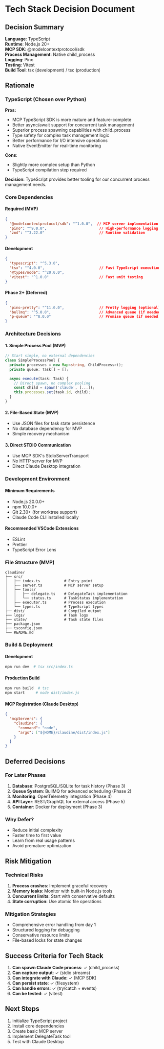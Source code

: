 # Tech Stack Decision Document

## Decision Summary
**Language**: TypeScript  
**Runtime**: Node.js 20+  
**MCP SDK**: @modelcontextprotocol/sdk  
**Process Management**: Native child_process  
**Logging**: Pino  
**Testing**: Vitest  
**Build Tool**: tsx (development) / tsc (production)

## Rationale

### TypeScript (Chosen over Python)

**Pros:**
- MCP TypeScript SDK is more mature and feature-complete
- Better async/await support for concurrent task management
- Superior process spawning capabilities with child_process
- Type safety for complex task management logic
- Better performance for I/O intensive operations
- Native EventEmitter for real-time monitoring

**Cons:**
- Slightly more complex setup than Python
- TypeScript compilation step required

**Decision**: TypeScript provides better tooling for our concurrent process management needs.

### Core Dependencies

#### Required (MVP)
```json
{
  "@modelcontextprotocol/sdk": "^1.0.0",  // MCP server implementation
  "pino": "^9.0.0",                        // High-performance logging
  "zod": "^3.22.0"                         // Runtime validation
}
```

#### Development
```json
{
  "typescript": "^5.3.0",
  "tsx": "^4.0.0",                         // Fast TypeScript execution
  "@types/node": "^20.0.0",
  "vitest": "^1.0.0"                       // Fast unit testing
}
```

#### Phase 2+ (Deferred)
```json
{
  "pino-pretty": "^11.0.0",                // Pretty logging (optional)
  "bullmq": "^5.0.0",                      // Advanced queue (if needed)
  "p-queue": "^8.0.0"                      // Promise queue (if needed)
}
```

### Architecture Decisions

#### 1. Simple Process Pool (MVP)
```typescript
// Start simple, no external dependencies
class SimpleProcessPool {
  private processes = new Map<string, ChildProcess>();
  private queue: Task[] = [];
  
  async execute(task: Task) {
    // Direct spawn, no complex pooling
    const child = spawn('claude', [...]);
    this.processes.set(task.id, child);
  }
}
```

#### 2. File-Based State (MVP)
- Use JSON files for task state persistence
- No database dependency for MVP
- Simple recovery mechanism

#### 3. Direct STDIO Communication
- Use MCP SDK's StdioServerTransport
- No HTTP server for MVP
- Direct Claude Desktop integration

### Development Environment

#### Minimum Requirements
- Node.js 20.0.0+
- npm 10.0.0+
- Git 2.30+ (for worktree support)
- Claude Code CLI installed locally

#### Recommended VSCode Extensions
- ESLint
- Prettier
- TypeScript Error Lens

### File Structure (MVP)
```
claudine/
├── src/
│   ├── index.ts           # Entry point
│   ├── server.ts          # MCP server setup
│   ├── tools/
│   │   ├── delegate.ts    # DelegateTask implementation
│   │   └── status.ts      # TaskStatus implementation
│   ├── executor.ts        # Process execution
│   └── types.ts           # TypeScript types
├── dist/                  # Compiled output
├── logs/                  # Task logs
├── state/                 # Task state files
├── package.json
├── tsconfig.json
└── README.md
```

### Build & Deployment

#### Development
```bash
npm run dev  # tsx src/index.ts
```

#### Production Build
```bash
npm run build  # tsc
npm start     # node dist/index.js
```

#### MCP Registration (Claude Desktop)
```json
{
  "mcpServers": {
    "claudine": {
      "command": "node",
      "args": ["${HOME}/claudine/dist/index.js"]
    }
  }
}
```

## Deferred Decisions

### For Later Phases
1. **Database**: PostgreSQL/SQLite for task history (Phase 3)
2. **Queue System**: BullMQ for advanced scheduling (Phase 2)
3. **Monitoring**: OpenTelemetry integration (Phase 4)
4. **API Layer**: REST/GraphQL for external access (Phase 5)
5. **Container**: Docker for deployment (Phase 3)

### Why Defer?
- Reduce initial complexity
- Faster time to first value
- Learn from real usage patterns
- Avoid premature optimization

## Risk Mitigation

### Technical Risks
1. **Process crashes**: Implement graceful recovery
2. **Memory leaks**: Monitor with built-in Node.js tools
3. **Concurrent limits**: Start with conservative defaults
4. **State corruption**: Use atomic file operations

### Mitigation Strategies
- Comprehensive error handling from day 1
- Structured logging for debugging
- Conservative resource limits
- File-based locks for state changes

## Success Criteria for Tech Stack

1. **Can spawn Claude Code process**: ✓ (child_process)
2. **Can capture output**: ✓ (stdio streams)
3. **Can integrate with Claude**: ✓ (MCP SDK)
4. **Can persist state**: ✓ (filesystem)
5. **Can handle errors**: ✓ (try/catch + events)
6. **Can be tested**: ✓ (vitest)

## Next Steps

1. Initialize TypeScript project
2. Install core dependencies
3. Create basic MCP server
4. Implement DelegateTask tool
5. Test with Claude Desktop